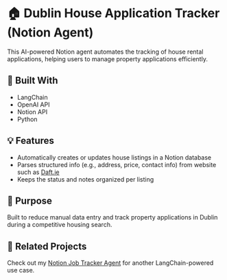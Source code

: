 # 🏠 Dublin House Application Tracker (Notion Agent)

This AI-powered Notion agent automates the tracking of house rental applications, helping users to manage property applications efficiently.

## 🔧 Built With
- LangChain
- OpenAI API
- Notion API
- Python

## 💡 Features
- Automatically creates or updates house listings in a Notion database
- Parses structured info (e.g., address, price, contact info) from website such as [Daft.ie](https://www.daft.ie)
- Keeps the status and notes organized per listing

## 🚀 Purpose
Built to reduce manual data entry and track property applications in Dublin during a competitive housing search.

## 📁 Related Projects
Check out my [Notion Job Tracker Agent](https://github.com/lawrencceee/LangChain_notion_agent) for another LangChain-powered use case.
